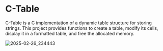 # C-Table
C-Table is a C implementation of a dynamic table structure for storing strings. This project provides functions to create a table, modify its cells, display it in a formatted table, and free the allocated memory.

![2025-02-26_234443](https://github.com/user-attachments/assets/240d40ef-b3fd-4d00-acee-91a6b1d4faca)
